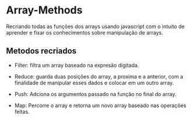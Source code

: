# Array-Methods
Recriando todas as funções dos arrays usando javascript com o intuito de aprender e fixar os conhecimentos sobre manipulação de arrays.


## Metodos recriados

 - Filter: filtra um array baseado na expresão digitada.
 
 - Reduce: guarda duas posições do array, a proxima e a anterior, com a finalidade de manipular esses dados e colocar em um outro array.

 - Push: Adciona os argumentos passado na função no final do array.

 - Map: Percorre o array e retorna um novo array baseado nas operações feitas.